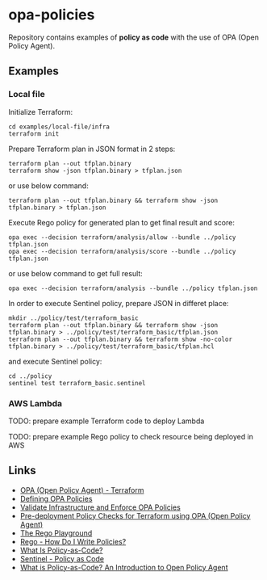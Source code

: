 # opa-policies

Repository contains examples of **policy as code** with the use of OPA (Open Policy Agent).

## Examples

### Local file

Initialize Terraform:

```
cd examples/local-file/infra
terraform init
```

Prepare Terraform plan in JSON format in 2 steps:

```
terraform plan --out tfplan.binary
terraform show -json tfplan.binary > tfplan.json
```

or use below command:

```
terraform plan --out tfplan.binary && terraform show -json tfplan.binary > tfplan.json
```

Execute Rego policy for generated plan to get final result and score:

```
opa exec --decision terraform/analysis/allow --bundle ../policy tfplan.json
opa exec --decision terraform/analysis/score --bundle ../policy tfplan.json
```

or use below command to get full result:

```
opa exec --decision terraform/analysis --bundle ../policy tfplan.json
```

In order to execute Sentinel policy, prepare JSON in differet place:

```
mkdir ../policy/test/terraform_basic
terraform plan --out tfplan.binary && terraform show -json tfplan.binary > ../policy/test/terraform_basic/tfplan.json
terraform plan --out tfplan.binary && terraform show -no-color tfplan.binary > ../policy/test/terraform_basic/tfplan.hcl
```

and execute Sentinel policy:

```
cd ../policy
sentinel test terraform_basic.sentinel
```

### AWS Lambda

TODO: prepare example Terraform code to deploy Lambda

TODO: prepare example Rego policy to check resource being deployed in AWS

## Links

* [OPA (Open Policy Agent) - Terraform](https://www.openpolicyagent.org/docs/latest/terraform/)
* [Defining OPA Policies](https://developer.hashicorp.com/terraform/cloud-docs/policy-enforcement/opa)
* [Validate Infrastructure and Enforce OPA Policies](https://developer.hashicorp.com/terraform/tutorials/cloud/validation-enforcement)
* [Pre-deployment Policy Checks for Terraform using OPA (Open Policy Agent)](https://medium.com/airwalk/pre-deployment-policy-checks-for-terraform-using-opa-open-policy-agent-96e2ae60f9f5)
* [The Rego Playground](https://play.openpolicyagent.org/)
* [Rego - How Do I Write Policies?](https://www.openpolicyagent.org/docs/v0.13.5/how-do-i-write-policies/)
* [What Is Policy-as-Code?](https://www.paloaltonetworks.com/cyberpedia/what-is-policy-as-code)
* [Sentinel - Policy as Code](https://docs.hashicorp.com/sentinel/concepts/policy-as-code)
* [What is Policy-as-Code? An Introduction to Open Policy Agent](https://blog.gitguardian.com/what-is-policy-as-code-an-introduction-to-open-policy-agent/)